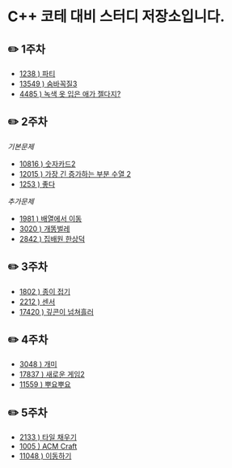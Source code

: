 # C++ 코테 대비 스터디 저장소입니다.


## ✏️ 1주차
- [1238 ) 파티](https://www.acmicpc.net/problem/1238)
- [13549 ) 숨바꼭질3](https://www.acmicpc.net/problem/1238)
- [4485 ) 녹색 옷 입은 애가 젤다지?](https://www.acmicpc.net/problem/4485)

## ✏️ 2주차
*기본문제*
- [10816 ) 숫자카드2](https://www.acmicpc.net/problem/10816)
- [12015 ) 가장 긴 증가하는 부분 수열 2](https://www.boj.kr/12015)
- [1253 ) 좋다](https://www.acmicpc.net/problem/1253)

*추가문제*
- [1981 ) 배열에서 이동](https://www.boj.kr/1981)
- [3020 ) 개똥벌레](https://www.boj.kr/3020)
- [2842 ) 집배원 한상덕](https://www.boj.kr/2842)

## ✏️ 3주차
- [1802 ) 종이 접기](https://www.acmicpc.net/problem/1802)
- [2212 ) 센서](https://www.acmicpc.net/problem/2212)
- [17420 ) 깊콘이 넘쳐흘러](https://www.acmicpc.net/problem/17420)

## ✏️ 4주차
- [3048 ) 개미](https://www.acmicpc.net/problem/3048)
- [17837 ) 새로운 게임2](https://www.acmicpc.net/problem/17837)
- [11559 ) 뿌요뿌요](https://www.acmicpc.net/problem/11559)

## ✏️ 5주차
- [2133 ) 타일 채우기](https://www.acmicpc.net/problem/2133)
- [1005 ) ACM Craft](https://www.acmicpc.net/problem/1005)
- [11048 ) 이동하기](https://www.acmicpc.net/problem/11048)
